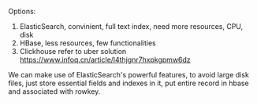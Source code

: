 Options:  
1. ElasticSearch, convinient, full text index, need more resources, CPU, disk   
2. HBase, less resources, few functionalities
3. Clickhouse refer to uber solution https://www.infoq.cn/article/l4thjgnr7hxpkgpmw6dz 

We can make use of ElasticSearch's powerful features, to avoid large disk files, just store essential fields and indexes in it, put entire record in hbase and associated with rowkey.  

